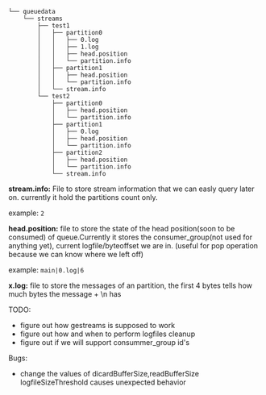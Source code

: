 ```
└── queuedata
    └── streams
        ├── test1
        │   ├── partition0
        │   │   ├── 0.log
        │   │   ├── 1.log
        │   │   ├── head.position
        │   │   └── partition.info
        │   ├── partition1
        │   │   ├── head.position
        │   │   └── partition.info
        │   └── stream.info
        └── test2
            ├── partition0
            │   ├── head.position
            │   └── partition.info
            ├── partition1
            │   ├── 0.log
            │   ├── head.position
            │   └── partition.info
            ├── partition2
            │   ├── head.position
            │   └── partition.info
            └── stream.info
```

**stream.info:** File to store stream information that we can easly query later on. currently it hold the partitions count only.

example: `2`

**head.position:** file to store the state of the head position(soon to be consumed) of queue.Currently it stores the consumer_group(not used for anything yet), current logfile/byteoffset we are in. (useful for pop operation because we can know where we left off)

example: `main|0.log|6`


**x.log:** file to store the messages of an partition, the first 4 bytes tells how much bytes the message + \n has 

TODO:
* figure out how gestreams is supposed to work
* figure out how and when to perform logfiles cleanup
* figure out if we will support consummer_group id's


Bugs:
* change the values of dicardBufferSize,readBufferSize logfileSizeThreshold causes unexpected behavior



